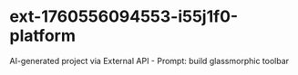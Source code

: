# ext-1760556094553-i55j1f0-platform
AI-generated project via External API - Prompt: build glassmorphic toolbar
